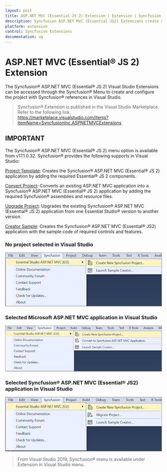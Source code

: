 ```yaml
---
layout: post
title: ASP.NET MVC (Essential JS 2) Extension | Extension | Syncfusion
description: Syncfusion ASP.NET MVC (Essential JS2) Extensions create or configure the Syncfusion ASP.NET MVC projects along with Essential JS2 components.
platform: extension
control: Syncfusion Extensions
documentation: ug
---
```


# ASP.NET MVC (Essential® JS 2) Extension

The Syncfusion® ASP.NET MVC (Essential® JS 2) Visual Studio Extensions can be accessed through the Syncfusion® Menu to create and configure the project with Syncfusion® references in Visual Studio.

> Syncfusion® Extension is published in the Visual Studio Marketplace. Refer to the following link.
<https://marketplace.visualstudio.com/items?itemName=SyncfusionInc.ASPNETMVCExtensions>

## IMPORTANT

The Syncfusion® ASP.NET MVC (Essential® JS 2) menu option is available from v17.1.0.32.
Syncfusion® provides the following supports in Visual Studio:

[Project Template](syncfusion-project-templates): Creates the Syncfusion® ASP.NET MVC (Essential® JS 2) application by adding the required Essential® JS 2 components.

[Convert Project](project-conversion): Converts an existing ASP.NET MVC application into a Syncfusion® ASP.NET MVC (Essential® JS 2) application by adding the required Syncfusion® assemblies and resource files.

[Upgrade Project](project-migration): Upgrades the existing Syncfusion® ASP.NET MVC (Essential® JS 2) application from one Essential Studio® version to another version.

[Creator Sample](sample-creator): Creates the Syncfusion® ASP.NET MVC (Essential® JS2) application with the sample code of required controls and features.

### No project selected in Visual Studio

![no project selected](images/no-project-selected.png)

### Selected Microsoft ASP.NET MVC application in Visual Studio

![selected microsoft aspmvc](images/selected-microsoft-mvc-application.png)

### Selected Syncfusion® ASP.NET MVC (Essential® JS2) application in Visual Studio

![selected syncfusion® aspnetmvc](images/selected-syncfusion-mvc-application.png)

> From Visual Studio 2019, Syncfusion® menu is available under Extension in Visual Studio menu.